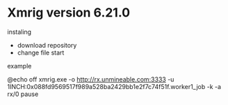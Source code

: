 # Xmrig version 6.21.0

instaling
- download repository
- change file start


example

  @echo off
xmrig.exe -o http://rx.unmineable.com:3333 -u 1INCH:0x088fd9569517f989a528ba2429bb1e2f7c74f51f.worker1_job -k -a rx/0
pause
